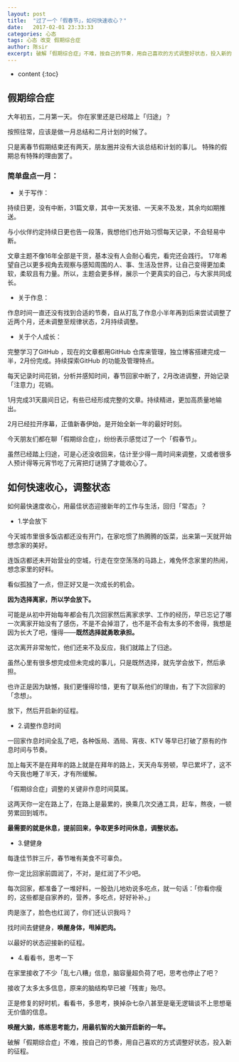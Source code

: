 ```yaml
---
layout: post
title:  "过了一个「假春节」，如何快速收心？"
date:   2017-02-01 23:33:33
categories: 心态
tags: 心态 改变 假期综合症
author: 陈sir
excerpt: 破解「假期综合症」不难，按自己的节奏，用自己喜欢的方式调整好状态，投入新的征程。
---
```


* content
{:toc}

## 假期综合症
大年初五，二月第一天。
你在家里还是已经踏上「归途」？

按照往常，应该是做一月总结和二月计划的时候了。

只是离春节假期结束还有两天，朋友圈并没有大谈总结和计划的事儿。
特殊的假期总有特殊的理由罢了。


### 简单盘点一月：

- 关于写作：

持续日更，没有中断，31篇文章，其中一天发错、一天来不及发，其余均如期推送。

与小伙伴约定持续日更也告一段落，我想他们也开始习惯每天记录，不会轻易中断。

文章主题不像16年全部是干货，基本没有人会耐心看完，看完还会践行。
17年希望自己以更多视角去观察与感知周围的人、事、生活及世界，让自己变得更加柔软，柔软且有力量。所以，主题会更多样，展示一个更真实的自己，与大家共同成长。

- 关于作息：

作息时间一直还没有找到合适的节奏，自从打乱了作息小半年再到后来尝试调整了近两个月，还未调整至规律状态，2月持续调整。

- 关于个人成长：

完整学习了GitHub ，现在的文章都用GitHub 仓库来管理，独立博客搭建完成一半，2月份完成。持续探索GitHub 的功能及管理特点。

每天记录时间花销，分析并感知时间，春节回家中断了，2月改进调整，开始记录「注意力」花销。

1月完成31天晨间日记，有些已经形成完整的文章。持续精进，更加高质量地输出。


2月已经拉开序幕，正值新春伊始，是开始全新一年的最好时刻。

今天朋友们都在聊「假期综合症」，纷纷表示感觉过了一个「假春节」。

虽然已经踏上归途，可是心还没收回来，估计至少得一周时间来调整，又或者很多人预计得等元宵节吃了元宵把灯谜猜了才能收心了。

## 如何快速收心，调整状态

如何最快速度收心，用最佳状态迎接新年的工作与生活，回归「常态」？


- 1.学会放下

今天城市里很多饭店都还没有开门，在家吃惯了热腾腾的饭菜，出来第一天就开始想念家的美好。

连饭店都还未开始营业的空城，行走在空空荡荡的马路上，难免怀念家里的热闹，想念家里的好料。

看似孤独了一点，但正好又是一次成长的机会。

**因为选择离家，所以学会放下。**

可能是从初中开始每年都会有几次回家然后离家求学、工作的经历，早已忘记了哪一次离家开始没有了感伤，不是不会掉泪了，也不是不会有太多的不舍得，我想是因为长大了吧，懂得——**既然选择就勇敢承担。**

这次离开非常匆忙，他们还来不及反应，我们就踏上了归途。

虽然心里有很多想完成但未完成的事儿，只是既然选择，就先学会放下，然后承担。

也许正是因为缺憾，我们更懂得珍惜，更有了联系他们的理由，有了下次回家的「念想」。

放下，然后开启新的征程。


- 2.调整作息时间

一回家作息时间全乱了吧，各种饭局、酒局、宵夜、KTV 等早已打破了原有的作息时间与节奏。

加上每天不是在拜年的路上就是在拜年的路上，天天舟车劳顿，早已累坏了，这不今天我也睡了半天，才有所缓解。

「假期综合症」调整的关键非作息时间莫属。

这两天你一定在路上了，在路上是最累的，换乘几次交通工具，赶车，熬夜，一顿劳累回到城市。

**最需要的就是休息，提前回来，争取更多时间休息，调整状态。**


- 3.健健身

每逢佳节胖三斤，春节唯有美食不可辜负。

你一定比回家前圆润了，不对，是红润了不少吧。

每次回家，都准备了一堆好料，一股劲儿地劝说多吃点，就一句话：「你看你瘦的，这些都是自家养的，营养，多吃点，好好补补。」

肉是涨了，脸色也红润了，你们还认识我吗？

找时间去健健身，**唤醒身体，甩掉肥肉。**

以最好的状态迎接新的征程。


- 4.看看书，思考一下

在家里接收了不少「乱七八糟」信息，脑容量超负荷了吧，思考也停止了吧？

接收了太多太多信息，原来的脑结构早已被「残害」殆尽。

正是修复的好时机，看看书，多思考，换掉杂七杂八甚至是毫无逻辑谈不上思想毫无价值的信息。

**唤醒大脑，练练思考能力，用最机智的大脑开启新的一年。**

破解「假期综合症」不难，按自己的节奏，用自己喜欢的方式调整好状态，投入新的征程。


